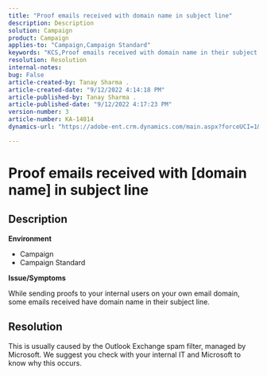 ```yaml
---
title: "Proof emails received with domain name in subject line"
description: Description
solution: Campaign
product: Campaign
applies-to: "Campaign,Campaign Standard"
keywords: "KCS,Proof emails received with domain name in their subject line"
resolution: Resolution
internal-notes: 
bug: False
article-created-by: Tanay Sharma .
article-created-date: "9/12/2022 4:14:18 PM"
article-published-by: Tanay Sharma .
article-published-date: "9/12/2022 4:17:23 PM"
version-number: 3
article-number: KA-14014
dynamics-url: "https://adobe-ent.crm.dynamics.com/main.aspx?forceUCI=1&pagetype=entityrecord&etn=knowledgearticle&id=aacf6bf1-b532-ed11-9db1-002248086735"

---
```

# Proof emails received with [domain name] in subject line

## Description


<b>Environment</b>

- Campaign
- Campaign Standard




<b>Issue/Symptoms</b>

While sending proofs to your internal users on your own email domain, some emails received have domain name in their subject line.


## Resolution


This is usually caused by the Outlook Exchange spam filter, managed by Microsoft. We suggest you check with your internal IT and Microsoft to know why this occurs.
